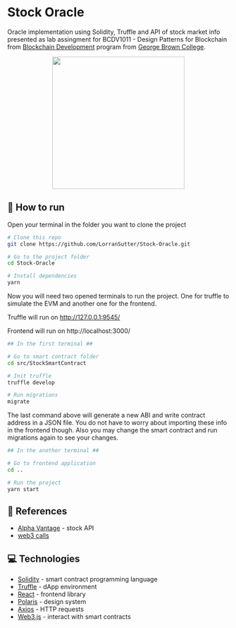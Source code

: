 # Stock Oracle

Oracle implementation using Solidity, Truffle and API of stock market info presented as lab assingment for BCDV1011 - Design Patterns for Blockchain from <a href='https://www.georgebrown.ca/programs/blockchain-development-program-t175/'>Blockchain Development</a> program from <a href='https://www.georgebrown.ca'>George Brown College</a>.

<p align='center'>
<img src='https://res.cloudinary.com/lorransutter/image/upload/v1591890398/Stock_Oracle.gif' height=300/>
</p>

<!-- ## :hospital: Description

ERC-721 based to tokenize patients allocated in a hospital.

Each patient is holded by a single hospital and only this hospital can retrieve personal information of the patient and transfer to another hospital if needed.

When a patient is added, a new token is minted to a target hospital with patient information and the address of an emergency hospital as well.

If the patient status is changed to Critical, the Patient token is transfered to the emergency hospital.

You can check the deployed contract in Etherscan [here](https://ropsten.etherscan.io/address/0xebb2bb4b323e65b4b4819b4d1cec4164f9a6eb64). -->

## :runner: How to run

Open your terminal in the folder you want to clone the project

```sh
# Clone this repo
git clone https://github.com/LorranSutter/Stock-Oracle.git

# Go to the project folder
cd Stock-Oracle

# Install dependencies
yarn
```

Now you will need two opened terminals to run the project. One for truffle to simulate the EVM and another one for the frontend.

Truffle will run on http://127.0.0.1:9545/

Frontend will run on http://localhost:3000/

```sh
## In the first terminal ##

# Go to smart contract folder
cd src/StockSmartContract

# Init truffle
truffle develop

# Run migrations
migrate
```

The last command above will generate a new ABI and write contract address in a JSON file. You do not have to worry about importing these info in the frontend though. Also you may change the smart contract and run migrations again to see your changes.

```sh
## In the another terminal ##

# Go to frontend application
cd ..

# Run the project
yarn start
```

## :book: References

- [Alpha Vantage](https://www.alphavantage.co/) - stock API
- [web3 calls](https://bitsofco.de/calling-smart-contract-functions-using-web3-js-call-vs-send/)

## :computer: Technologies

- [Solidity](https://solidity.readthedocs.io/) - smart contract programming language
- [Truffle](https://www.trufflesuite.com/) - dApp environment
- [React](https://reactjs.org/) - frontend library
- [Polaris](https://polaris.shopify.com/) - design system
- [Axios](https://www.npmjs.com/package/axios) - HTTP requests
- [Web3.js](https://web3js.readthedocs.io/) - interact with smart contracts
